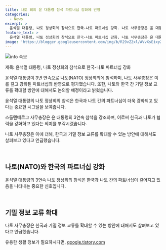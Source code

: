```yaml
---
title: 나토 회의 윤 대통령 참석 파트너십 강화에 반영
categories:
  - News
excerpt: >
  윤석열 대통령, 나토 정상회의 참석으로 한국-나토 파트너십 강화. 나토 사무총장은 윤 대통령의 참석이 깊어지고 강화된 파트너십을 반영하며 3년 연속 참석을 강조. 또한 한국과 기밀 정보 교류를 확대하는 방안에 대해 논의 중.
feature_text: >
  윤석열 대통령, 나토 정상회의 참석으로 한국-나토 파트너십 강화. 나토 사무총장은 윤 대통령의 참석이 깊어지고 강화된 파트너십을 반영하며 3년 연속 참석을 강조. 또한 한국과 기밀 정보 교류를 확대하는 방안에 대해 논의 중.
image: 'https://blogger.googleusercontent.com/img/b/R29vZ2xl/AVvXsEixyZcFfHzMRdzZMjFBmAUKJYCLCGyLL1o632UiGVXcaFdKo_bkvkuCioo0uUKlGfBVcT3P84aROyZIXSBEx3Aw5nCQ3pTgDom1WDC4m8eifvWiAmWEEVb4x6G_l8C0QH225ldMjyaFvpxGEBGNO37VmDTDMHGhJPq73UglMfDca1-0aw/s1600/blogspot.png'
---
```


<p><img src="https://blogger.googleusercontent.com/img/b/R29vZ2xl/AVvXsEixyZcFfHzMRdzZMjFBmAUKJYCLCGyLL1o632UiGVXcaFdKo_bkvkuCioo0uUKlGfBVcT3P84aROyZIXSBEx3Aw5nCQ3pTgDom1WDC4m8eifvWiAmWEEVb4x6G_l8C0QH225ldMjyaFvpxGEBGNO37VmDTDMHGhJPq73UglMfDca1-0aw/s1600/blogspot.png" alt="info 속보" /></p>

<p>제목: 윤석열 대통령, 나토 정상회의 참석으로 한국-나토 파트너십 강화</p>

<p>윤석열 대통령이 3년 연속으로 나토(NATO) 정상회의에 참석하며, 나토 사무총장은 이를 깊고 강화된 파트너십의 반영으로 평가했습니다. 또한, 나토와 한국 간 기밀 정보 교류를 확대할 방안에 대해서도 논의할 예정이라고 밝혔습니다.</p>

<p>윤석열 대통령의 나토 정상회의 참석은 한국과 나토 간의 파트너십이 더욱 강화되고 있다는 중요한 시그널을 보여줍니다. </p>

<p>스톨텐베르그 사무총장은 윤 대통령의 3연속 참석을 강조하며, 이로써 한국과 나토가 협력을 강화하고 있다는 의미를 부각시켰습니다. </p>

<p>나토 사무총장은 이에 더해, 한국과 기밀 정보 교류를 확대할 수 있는 방안에 대해서도 살펴보고 있다고 언급했습니다.</p>

<p data-ke-size="size16">&nbsp;</p>

<h2 data-ke-size="size26">나토(NATO)와 한국의 파트너십 강화</h2>

<p>윤석열 대통령의 3연속 나토 정상회의 참석은 한국과 나토 간의 파트너십이 깊어지고 있음을 나타내는 중요한 신호입니다.</p>

<p data-ke-size="size16">&nbsp;</p>

<h2 data-ke-size="size26">기밀 정보 교류 확대</h2>

<p>나토 사무총장은 한국과 기밀 정보 교류를 확대할 수 있는 방안에 대해서도 살펴보고 있다고 언급했습니다.</p>
유용한 생활 정보가 필요하시다면, <a href="https://qoogle.tistory.com" rel="dofollow">qoogle.tistory.com</a>


